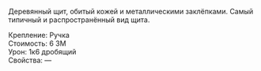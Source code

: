 Деревянный щит, обитый кожей и металлическими заклёпками. Самый типичный и распространённый вид щита.


Крепление: Ручка<br>
Стоимость: 6 ЗМ<br>
Урон: 1к6 дробящий<br>
Свойства: —<br>
